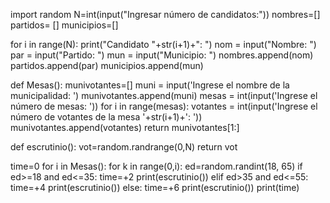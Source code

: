import random
N=int(input("Ingresar número de candidatos:"))
nombres=[]
partidos= []
municipios=[]

for i in range(N):
  print("Candidato "+str(i+1)+": ")
  nom = input("Nombre: ")
  par = input("Partido: ")
  mun = input("Municipio: ")
  nombres.append(nom)
  partidos.append(par)
  municipios.append(mun)

def Mesas():
    munivotantes=[]
    muni = input('Ingrese el nombre de la municipalidad: ')
    munivotantes.append(muni)
    mesas = int(input('Ingrese el número de mesas: '))
    for i in range(mesas):
        votantes = int(input('Ingrese el número de votantes de la mesa '+str(i+1)+': '))
        munivotantes.append(votantes)
    return munivotantes[1:]

def escrutinio():
    vot=random.randrange(0,N)
    return vot

time=0
for i in Mesas():
    for k in range(0,i):
        ed=random.randint(18, 65)
        if ed>=18 and ed<=35:
            time=+2
            print(escrutinio())
        elif ed>35 and ed<=55:
            time=+4
            print(escrutinio())
        else:
            time=+6
            print(escrutinio())
print(time)
